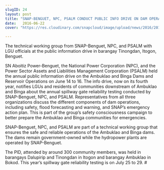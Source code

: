 ```yaml
---
slugID: 24
layout: post
title: "SNAP-BENGUET, NPC, PSALM CONDUCT PUBLIC INFO DRIVE ON DAM OPERATIONS"
date:   2016-06-22 
cover: "https://res.cloudinary.com/snapcloud/image/upload/news/2016/2016-05-22.jpg"

---
```

The technical working group from SNAP-Benguet, NPC, and PSALM with LGU officials at the public information drive in barangay Tinongdan, Itogon, Benguet.


SN Aboitiz Power-Benguet, the National Power Corporation (NPC), and the Power Sector Assets and Liabilities Management Corporation (PSALM) held the annual public information drive on the Ambuklao and Binga Dams and Reservoir Operations on June 14 to 16. The info drive, now on its fourth year, notifies LGUs and residents of communities downstream of Ambuklao and Binga about the annual spillway gate reliability testing conducted by SNAP-Benguet, NPC, and PSALM. Representatives from all three organizations discuss the different components of dam operations, including safety, flood forecasting and warning, and SNAP’s emergency action plan. This is part of the group’s safety consciousness campaign to better prepare the Ambuklao and Binga communities for emergencies.


SNAP-Benguet, NPC, and PSALM are part of a technical working group that ensures the safe and reliable operations of the Ambuklao and Binga dams. The dams remain government-owned while the hydropower plants are operated by SNAP-Benguet.


The PID, attended by around 300 community members, was held in barangays Dalupirip and Tinongdan in Itogon and barangay Ambuklao in Bokod. This year’s spillway gate reliability testing is on July 25 to 29. #